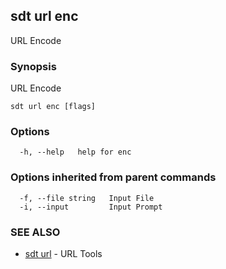 ## sdt url enc

URL Encode

### Synopsis

URL Encode

```
sdt url enc [flags]
```

### Options

```
  -h, --help   help for enc
```

### Options inherited from parent commands

```
  -f, --file string   Input File
  -i, --input         Input Prompt
```

### SEE ALSO

* [sdt url](sdt_url.md)	 - URL Tools

